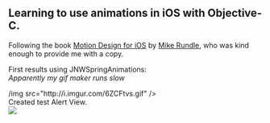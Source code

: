<h2>Learning to use animations in iOS with Objective-C.</h2>
Following the book <a href="http://designthencode.com">Motion Design for iOS</a> by <a href="https://twitter.com/flyosity">Mike Rundle</a>, who was kind enough to provide me with a copy.
<p>
First results using JNWSpringAnimations:<br />
<i>Apparently my gif maker runs slow</i>
</p>
/img src="http://i.imgur.com/6ZCFtvs.gif" />
<br />
Created test Alert View. <br />
<img src="http://imgur.com/6EIZjQy.gif" />


